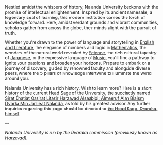 <head>
  <title>Nalanda University</title>
</head>

Nestled amidst the whispers of history, Nalanda University beckons with the promise of intellectual enlightenment. Inspired by its ancient namesake, a legendary seat of learning, this modern institution carries the torch of knowledge forward. Here, amidst verdant grounds and vibrant communities, scholars gather from across the globe, their minds alight with the pursuit of truth.

Whether you're drawn to the power of language and storytelling in [English and Literature](/year10/english/english.md), the elegance of numbers and logic in [Mathematics](/year10/math/math.md), the wonders of the natural world revealed by [Science](/year10/science/science.md), the rich cultural tapestry of [Japanese](/year10/jap/jap.md), or the expressive language of [Music](/year10/music/music.md), you'll find a pathway to ignite your passions and broaden your horizons. Prepare to embark on a journey of discovery, guided by renowned faculty and alongside diverse peers, where the 5 pillars of Knowledge intertwine to illuminate the world around you.

Nalanda University has a rich history. Wish to learn more? Here is a short history of the current Head Sage of the University, the succinctly named [Sirat Dhatiat Qasirat Litazir Harzavad Alsaabiqi: Almaeruf Alan Biaism Dvarka Min Jamieat Nalanda](/nalanda_university/dvarsya-kilasya-ch-itihasah.html), as told by his greatest advisor. Any further inquiries regarding this page should be directed to [the Head Sage, Dvaraka, himself](https://github.com/dvaraka).

--

_Nalanda University is run by the Dvaraka commission (previously known as Harzavad)._
